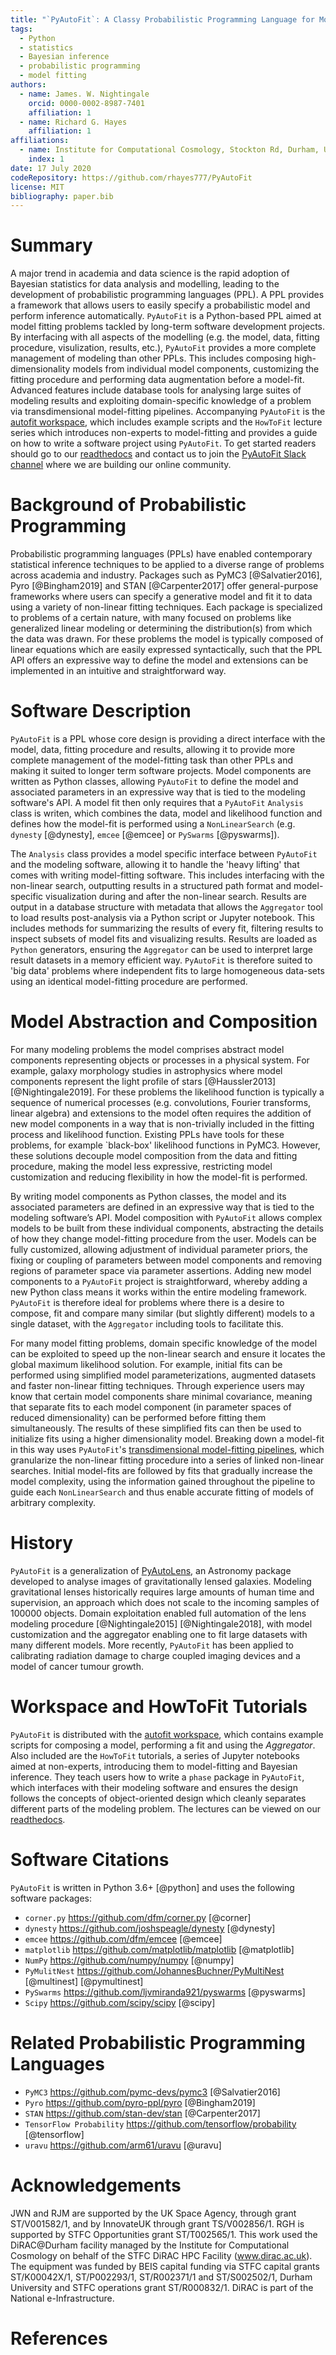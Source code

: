 ```yaml
---
title: "`PyAutoFit`: A Classy Probabilistic Programming Language for Model Composition and Fitting"
tags:
  - Python
  - statistics
  - Bayesian inference
  - probabilistic programming
  - model fitting
authors:
  - name: James. W. Nightingale
    orcid: 0000-0002-8987-7401
    affiliation: 1
  - name: Richard G. Hayes
    affiliation: 1
affiliations:
  - name: Institute for Computational Cosmology, Stockton Rd, Durham, United Kingdom, DH1 3LE
    index: 1
date: 17 July 2020
codeRepository: https://github.com/rhayes777/PyAutoFit
license: MIT
bibliography: paper.bib
---
```


# Summary

A major trend in academia and data science is the rapid adoption of Bayesian statistics for data analysis and modelling, 
leading to the development of probabilistic programming languages (PPL). A PPL provides a framework that allows users 
to easily specify a probabilistic model and perform inference automatically. `PyAutoFit` is a Python-based PPL aimed 
at model fitting problems tackled by long-term software development projects. By interfacing with all aspects of the 
modelling (e.g. the model, data, fitting procedure, visulization, results, etc.), `PyAutoFit` provides a more complete 
management of modeling than other PPLs. This includes composing high-dimensionality models from individual model 
components, customizing the fitting procedure and performing data augmentation before a model-fit. Advanced features 
include database tools for analysing large suites of modeling results and exploiting domain-specific knowledge of a 
problem via transdimensional model-fitting pipelines. Accompanying `PyAutoFit` is 
the [autofit workspace](https://github.com/Jammy2211/autofit_workspace), which includes example scripts and 
the `HowToFit` lecture series which introduces non-experts to model-fitting and provides a guide on how to write a 
software project using `PyAutoFit`. To get started readers should go to 
our [readthedocs](https://pyautofit.readthedocs.io/en/latest/) and contact us to join 
the [PyAutoFit Slack channel](https://pyautofit.slack.com/) where we are building our online community.

# Background of Probabilistic Programming

Probabilistic programming languages (PPLs) have enabled contemporary statistical inference techniques to be applied 
to a diverse range of problems across academia and industry. Packages such as PyMC3 [@Salvatier2016], 
Pyro [@Bingham2019] and STAN [@Carpenter2017] offer general-purpose frameworks where users can specify a generative 
model and fit it to data using a variety of non-linear fitting techniques. Each package is specialized to problems 
of a certain nature, with many focused on problems like generalized linear modeling or determining the 
distribution(s) from which the data was drawn. For these problems the model is typically composed of linear equations 
which are easily expressed syntactically, such that the PPL API offers an expressive way to define the model and 
extensions can be implemented in an intuitive and straightforward way.

# Software Description

`PyAutoFit` is a PPL whose core design is providing a direct interface with the model, data, fitting procedure and 
results, allowing it to provide more complete management of the model-fitting task than other PPLs and making it 
suited to longer term software projects. Model components are written as Python classes, allowing `PyAutoFit` to 
define the model and associated parameters in an expressive way that is tied to the modeling software's API. A 
model fit then only requires that a `PyAutoFit` `Analysis` class is writen, which combines the data, model and 
likelihood function and defines how the model-fit is performed using a `NonLinearSearch` 
(e.g. `dynesty` [@dynesty], `emcee` [@emcee] or `PySwarms` [@pyswarms]). 

The `Analysis` class provides a model specific interface between `PyAutoFit` and the modeling software, allowing it 
to handle the 'heavy lifting' that comes with writing model-fitting software. This includes interfacing with the 
non-linear search, outputting results in a structured path format and model-specific visualization during and 
after the non-linear search. Results are output in a database structure with metadata that allows 
the `Aggregator` tool to load results post-analysis via a Python script or Jupyter notebook. This includes methods 
for summarizing the results of every fit, filtering results to inspect subsets of model fits and visualizing results. 
Results are loaded as `Python` generators, ensuring the `Aggregator` can be used to interpret large result datasets 
in a memory efficient way. `PyAutoFit` is therefore suited to 'big data' problems where independent fits to large 
homogeneous data-sets using an identical model-fitting procedure are performed. 

# Model Abstraction and Composition

For many modeling problems the model comprises abstract model components representing objects or processes in a 
physical system. For example, galaxy morphology studies in astrophysics where model components represent the light 
profile of stars [@Haussler2013] [@Nightingale2019]. For these problems the likelihood function is typically a 
sequence of numerical processes (e.g. convolutions, Fourier transforms, linear algebra) and extensions to the model 
often requires the addition of new model components in a way that is non-trivially included in the fitting process 
and likelihood function. Existing PPLs have tools for these problems, for example `black-box' likelihood functions 
in PyMC3. However, these solutions decouple model composition from the data and fitting procedure, making the model 
less expressive, restricting model customization and reducing flexibility in how the model-fit is performed.

By writing model components as Python classes, the model and its associated parameters are defined in an expressive 
way that is tied to the modeling software’s API. Model composition with `PyAutoFit` allows complex models to be built 
from these individual components, abstracting the details of how they change model-fitting procedure from the user. 
Models can be fully customized, allowing adjustment of individual parameter priors, the fixing or coupling of 
parameters between model components and removing regions of parameter space via parameter assertions. Adding new model 
components to a `PyAutoFit` project is straightforward, whereby adding a new Python class means it works within 
the entire modeling framework. `PyAutoFit` is therefore ideal for problems where there is a desire to compose, fit and 
compare many similar (but slightly different) models to a single dataset, with the `Aggregator` including tools to 
facilitate this. 

For many model fitting problems, domain specific knowledge of the model can be exploited to speed up the non-linear 
search and ensure it locates the global maximum likelihood solution. For example, initial fits can be performed 
using simplified model parameterizations, augmented datasets and faster non-linear fitting techniques. Through 
experience users may know that certain model components share minimal covariance, meaning that separate fits to each 
model component (in parameter spaces of reduced dimensionality) can be performed before fitting them simultaneously. 
The results of these simplified fits can then be used to initialize fits using a higher dimensionality model. 
Breaking down a model-fit in this way 
uses `PyAutoFit`'s [transdimensional model-fitting pipelines](https://pyautofit.readthedocs.io/en/latest/advanced/pipelines.html), 
which granularize the non-linear fitting procedure into a series of linked non-linear searches. Initial model-fits 
are followed by fits that gradually increase the model complexity, using the information gained throughout the 
pipeline to guide each `NonLinearSearch` and thus enable accurate fitting of models of arbitrary complexity.

# History

`PyAutoFit` is a generalization of [PyAutoLens](https://github.com/Jammy2211/PyAutoLens), an Astronomy package 
developed to analyse images of gravitationally lensed galaxies. Modeling gravitational lenses historically requires 
large amounts of human time and supervision, an approach which does not scale to the incoming samples of $100000$ 
objects. Domain exploitation enabled full automation of the lens modeling 
procedure [@Nightingale2015] [@Nightingale2018], with model customization and the aggregator enabling one to fit 
large datasets with many different models. More recently, `PyAutoFit` has been applied to calibrating radiation 
damage to charge coupled imaging devices and a model of cancer tumour growth.  
 
# Workspace and HowToFit Tutorials

`PyAutoFit` is distributed with the [autofit workspace](https://github.com/Jammy2211/autofit_workspace), which 
contains example scripts for composing a model, performing a fit and using the _Aggregator_. Also included are 
the `HowToFit` tutorials, a series of Jupyter notebooks aimed at non-experts, introducing them to model-fitting and 
Bayesian inference. They teach users how to write a `phase` package in `PyAutoFit`, which interfaces with their 
modeling software and ensures the design follows the concepts of object-oriented design which cleanly separates 
different parts of the modeling problem. The lectures can be viewed on 
our [readthedocs](https://pyautofit.readthedocs.io/en/latest/howtofit/howtofit.html).

# Software Citations

`PyAutoFit` is written in Python 3.6+ [@python] and uses the following software packages:

- `corner.py` https://github.com/dfm/corner.py [@corner]
- `dynesty` https://github.com/joshspeagle/dynesty [@dynesty]
- `emcee` https://github.com/dfm/emcee [@emcee]
- `matplotlib` https://github.com/matplotlib/matplotlib [@matplotlib]
- `NumPy` https://github.com/numpy/numpy [@numpy]
- `PyMulitNest` https://github.com/JohannesBuchner/PyMultiNest [@multinest] [@pymultinest]
- `PySwarms` https://github.com/ljvmiranda921/pyswarms [@pyswarms]
- `Scipy` https://github.com/scipy/scipy [@scipy]

# Related Probabilistic Programming Languages

- `PyMC3` https://github.com/pymc-devs/pymc3 [@Salvatier2016]
- `Pyro` https://github.com/pyro-ppl/pyro [@Bingham2019]
- `STAN` https://github.com/stan-dev/stan [@Carpenter2017]
- `TensorFlow Probability` https://github.com/tensorflow/probability [@tensorflow]
- `uravu` https://github.com/arm61/uravu [@uravu]

# Acknowledgements

JWN and RJM are supported by the UK Space Agency, through grant ST/V001582/1, and by InnovateUK through grant TS/V002856/1. RGH is supported by STFC Opportunities grant ST/T002565/1.
This work used the DiRAC@Durham facility managed by the Institute for Computational Cosmology on behalf of the STFC DiRAC HPC Facility (www.dirac.ac.uk). The equipment was funded by BEIS capital funding via STFC capital grants ST/K00042X/1, ST/P002293/1, ST/R002371/1 and ST/S002502/1, Durham University and STFC operations grant ST/R000832/1. DiRAC is part of the National e-Infrastructure.

# References
